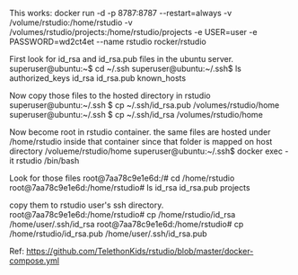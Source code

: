 

This works:
docker run -d -p 8787:8787 --restart=always -v /volume/rstudio:/home/rstudio -v /volumes/rstudio/projects:/home/rstudio/projects -e USER=user -e PASSWORD=wd2ct4et  --name rstudio rocker/rstudio



First look for id_rsa and id_rsa.pub files in the ubuntu server.
superuser@ubuntu:\~$ cd \~/.ssh
superuser@ubuntu:~/.ssh$ ls
authorized_keys  id_rsa  id_rsa.pub  known_hosts

Now copy those files to the hosted directory in rstudio
superuser@ubuntu:\~/.ssh $ cp \~/.ssh/id_rsa.pub /volumes/rstudio/home
superuser@ubuntu:\~/.ssh $ cp \~/.ssh/id_rsa /volumes/rstudio/home

Now become root in rstudio container. the same files are hosted under /home/rstudio inside that container since that folder is mapped on host directory /volueme/rstudio/home
superuser@ubuntu:~/.ssh$ docker exec -it rstudio /bin/bash

Look for those files
root@7aa78c9e1e6d:/# cd /home/rstudio
root@7aa78c9e1e6d:/home/rstudio# ls
id_rsa  id_rsa.pub  projects

copy them to rstudio user's ssh directory.
root@7aa78c9e1e6d:/home/rstudio# cp /home/rstudio/id_rsa /home/user/.ssh/id_rsa
root@7aa78c9e1e6d:/home/rstudio# cp /home/rstudio/id_rsa.pub /home/user/.ssh/id_rsa.pub

Ref:
https://github.com/TelethonKids/rstudio/blob/master/docker-compose.yml